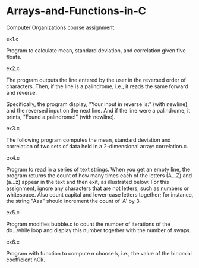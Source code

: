 # Arrays-and-Functions-in-C

Computer Organizations course assignment.

ex1.c

Program to calculate mean, standard deviation, and correlation given five floats.

ex2.c

The program outputs the line entered by the user in the reversed order of characters. Then, if the line is a palindrome, i.e., it reads the same forward and reverse.

Specifically, the program display, "Your input in reverse is:" (with newline), and the reversed input on the next line. And if the line were a palindrome, it prints, "Found a palindrome!" (with newline).

ex3.c

The following program computes the mean, standard deviation and correlation of two sets of data held in a 2-dimensional array: correlation.c.

ex4.c

Program to read in a series of text strings. When you get an empty line, the program returns the count of how many times each of the letters (A...Z) and (a...z) appear in the text and then exit, as illustrated below. For this assignment, ignore any characters that are not letters, such as numbers or whitespace. Also count capital and lower-case letters together; for instance, the string "Aaa" should increment the count of 'A' by 3.

ex5.c

Program modifies bubble.c to count the number of iterations of the do...while loop and display this number together with the number of swaps.

ex6.c

Program with function to compute n choose k, i.e., the value of the binomial coefficient nCk.
